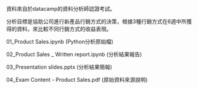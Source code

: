 資料來自於datacamp的資料分析師認證考試。

分析目標是協助公司進行新產品行銷方式的決策，根據3種行銷方式在6週中所獲得的資料，來比較不同行銷方式的收益表現。

01_Product Sales.ipynb
(Python分析原始檔)

02_Product Sales _ Written report.ipynb
(分析結果報告)

03_Presentation slides.pptx
(分析結果簡報)

04_Exam Content - Product Sales.pdf
(原始資料來源說明)
